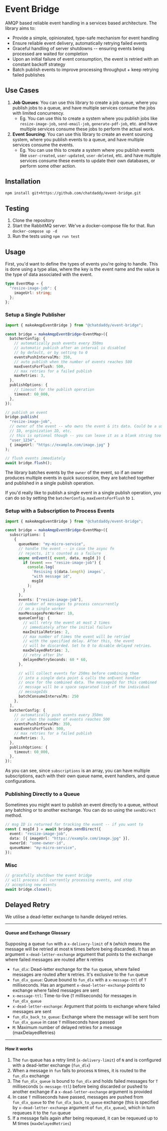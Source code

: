 # Event Bridge

AMQP based reliable event handling in a services based architecture. The library aims to:

- Provide a simple, opinionated, type-safe mechanism for event handling
- Ensure reliable event delivery, automatically retrying failed events
- Graceful handling of server shutdowns -- ensuring events being processed are waited for completion
- Upon an initial failure of event consumption, the event is retried with an constant backoff strategy
- Batch publish events to improve processing throughput + keep retrying failed publishes

## Use Cases

1. **Job Queues**: You can use this library to create a job queue, where you publish jobs to a queue, and have multiple services consume the jobs with limited concurrency.
   - Eg. You can use this to create a system where you publish jobs like `resize-image-job`, `send-email-job`, `generate-pdf-job`, etc. and have multiple services consume these jobs to perform the actual work.
2. **Event Sourcing**: You can use this library to create an event sourcing system, where you publish events to a queue, and have multiple services consume the events.
   - Eg. You can use this to create a system where you publish events like `user-created`, `user-updated`, `user-deleted`, etc. and have multiple services consume these events to update their own databases, or perform some other action.

## Installation

```bash
npm install git+https://github.com/chatdaddy/event-bridge.git
```

## Testing

1. Clone the repository
2. Start the RabbitMQ server. We've a docker-compose file for that. Run `docker-compose up -d`
3. Run the tests using `npm run test`

## Usage

First, you'd want to define the types of events you're going to handle. This is done using a type alias, where the key is the event name and the value is the type of data associated with the event.

```ts
type EventMap = {
  "resize-image-job": {
    imageUrl: string;
  };
};
```

### Setup a Single Publisher

```ts
import { makeAmqpEventBridge } from "@chatdaddy/event-bridge";

const bridge = makeAmqpEventBridge<EventMap>({
  batcherConfig: {
    // automatically push events every 350ms
    // automatic publish after an interval is disabled
    // by default, or by setting to 0
    eventsPushIntervalMs: 350,
    // auto publish when the number of events reaches 500
    maxEventsForFlush: 500,
    // max retries for a failed publish
    maxRetries: 3,
  },
  publishOptions: {
    // timeout for the publish operation
    timeout: 60_000,
  },
});

// publish an event
bridge.publish(
  "resize-image-job",
  // owner of the event -- who owns the event & its data. Could be a user
  // ID, orginization ID, etc.
  // this is optional though -- you can leave it as a blank string too
  "user_1234",
  { imageUrl: "https://example.com/image.jpg" }
);

// flush events immediately
await bridge.flush();
```

The library batches events by the `owner` of the event, so if an owner produces multiple events in quick succession, they are batched together and published in a single publish operation.

If you'd really like to publish a single event in a single publish operation, you can do so by setting the `batcherConfig.maxEventsForFlush` to `1`.

### Setup with a Subscription to Process Events

```ts
import { makeAmqpEventBridge } from "@chatdaddy/event-bridge";

const bridge = makeAmqpEventBridge<EventMap>({
  subscriptions: [
    {
      queueName: "my-micro-service",
      // handle the event -- in case the async fn
      // rejects, it's counted as a failure
      async onEvent({ event, data, msgId }) {
        if (event === "resize-image-job") {
          console.log(
            `Resising ${data.length} images`,
            "with message id",
            msgId
          );
        }
      },
      events: ["resize-image-job"],
      // number of messages to process concurrently
      // on a single worker
      maxMessagesPerWorker: 10,
      queueConfig: {
        // will retry the event at most 2 times
        // immediately after the initial failure
        maxInitialRetries: 2,
        // max number of times the event will be retried
        // with the specified delay. After this, the event
        // will be discarded. Set to 0 to disable delayed retries.
        maxDelayedRetries: 3,
        // retry after 1hr
        delayedRetrySeconds: 60 * 60,
      },

      // will collect events for 250ms before combining them
      // into a single data point & calls the onEvent handler
      // once for the combined data. The messageId for this combined
      // message will be a space separated list of the individual
      // messageIds
      batchConsumeIntervalMs: 250
    },
  ],
  batcherConfig: {
    // automatically push events every 350ms
    // or when the number of events reaches 500
    eventsPushIntervalMs: 350,
    maxEventsForFlush: 500,
    // max retries for a failed publish
    maxRetries: 3,
  },
  publishOptions: {
    timeout: 60_000,
  },
});
```

As you can see, since `subscriptions` is an array, you can have multiple subscriptions, each with their own queue name, event handlers, and queue configurations.

### Publishing Directly to a Queue

Sometimes you might want to publish an event directly to a queue, without any batching or to another exchange. You can do so using the `sendDirect` method.

```ts
// msg ID is returned for tracking the event -- if you want to
const { msgId } = await bridge.sendDirect({
  event: "resize-image-job",
  data: [{ imageUrl: "https://example.com/image.jpg" }],
  ownerId: "some-owner-id",
  queueName: "my-micro-service",
});
```

### Misc

```ts
// gracefully shutdown the event bridge
// will process all currently processing events, and stop
// accepting new events
await bridge.close();
```

## Delayed Retry

We utilise a dead-letter exchange to handle delayed retries.

---

#### Queue and Exchange Glossary

Supposing a queue `fun` with a `x-delivery-limit` of `N` (which means the message will be retried at most `N` times before being discarded). It has an argument `x-dead-letter-exchange` argument that points to the exchange where failed messages are routed after `N` retries

- `fun_dlx`: Dead-letter exchange for the `fun` queue, where failed messages are routed after `N` retries. It's exclusive to the `fun` queue
- `fun_dlx_queue`: Queue bound to `fun_dlx` with a `x-message-ttl` of `T` milliseconds. Has an argument `x-dead-letter-exchange` points to exchange where failed messages are sent
- `x-message-ttl`: Time-to-live (`T` milliseconds) for messages in `fun_dlx_queue`
- `x-dead-letter-exchange`: Argument that points to exchange where failed messages are sent
- `fun_dlx_back_to_queue`: Exchange where the message will be sent from `fun_dlx_queue` in case `T` milliseconds have passed
- `M`: Maximum number of delayed retries for a message (maxDelayedRetries)

---

#### How it works

1. The `fun` queue has a retry limit (`x-delivery-limit`) of `N` and is configured with a dead-letter exchange (`fun_dlx`)
2. When a message in `fun` fails to process `N` times, it is routed to the `fun_dlx` exchange
3. The `fun_dlx_queue` is bound to `fun_dlx` and holds failed messages for `T` milliseconds (`x-message-ttl`) before being discarded or pushed to another exchange if a `x-dead-letter-exchange` argument is provided
4. In case `T` milliseconds have passed, messages are pushed from `fun_dlx_queue` to the `fun_dlx_back_to_queue` exchange (this is specified by `x-dead-letter-exchange` argument of `fun_dlx_queue`), which in turn requeues it to the `fun` queue
6. If a message fails again after being requeued, it can be requeued up to M times (`maxDelayedRetries`)
